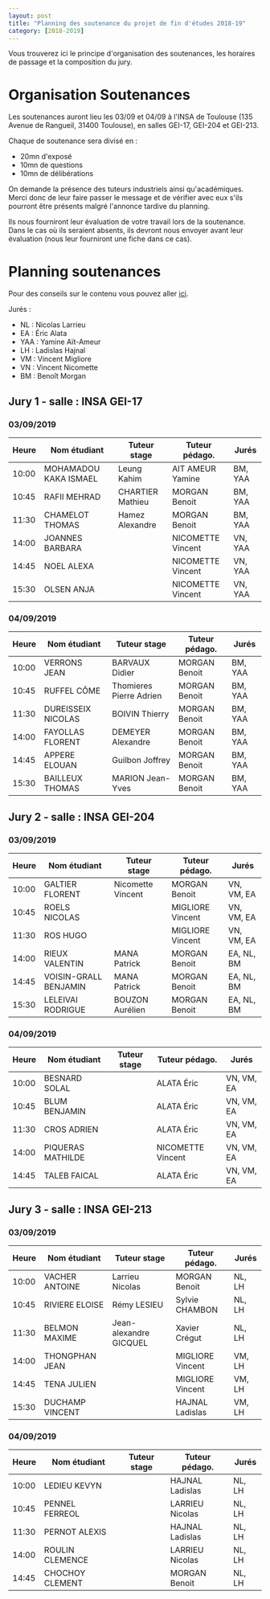 ```yaml
---
layout: post
title: "Planning des soutenance du projet de fin d'études 2018-19"
category: [2018-2019]
---
```


Vous trouverez ici le principe d'organisation des soutenances, les horaires de
passage et la composition du jury.

# Organisation Soutenances 

Les soutenances auront lieu les 03/09 et 04/09 à l'INSA de Toulouse (135
Avenue de Rangueil, 31400 Toulouse), en salles GEI-17, GEI-204 et GEI-213.

Chaque de soutenance sera divisé en :
  * 20mn d'exposé
  * 10mn de questions
  * 10mn de délibérations

On demande la présence des tuteurs industriels ainsi qu'académiques.
Merci donc de leur faire passer le message et de vérifier avec eux
s'ils pourront être présents malgré l'annonce tardive du planning.

Ils nous fourniront leur évaluation de votre travail lors de la soutenance.
Dans le cas où ils seraient absents, ils devront nous envoyer avant leur
évaluation (nous leur fourniront une fiche dans ce cas).

# Planning soutenances

Pour des conseils sur le contenu vous pouvez aller [ici](https://tls-sec.github.io/procedures/2017/05/29/modalites-pfe.html).

Jurés :
  * NL : Nicolas Larrieu
  * EA : Éric Alata
  * YAA : Yamine Aït-Ameur
  * LH : Ladislas Hajnal
  * VM : Vincent Migliore
  * VN : Vincent Nicomette
  * BM : Benoît Morgan


## Jury 1 - salle : INSA GEI-17

### 03/09/2019

|Heure|Nom étudiant         |Tuteur stage    |Tuteur pédago.  |Jurés  |
|-----|---------------------|----------------|----------------|-------|
|10:00|MOHAMADOU KAKA ISMAEL|Leung Kahim|AIT AMEUR Yamine|BM, YAA|
|10:45|RAFII MEHRAD|CHARTIER Mathieu|MORGAN Benoit|BM, YAA|
|11:30|CHAMELOT THOMAS|Hamez Alexandre |MORGAN Benoit|BM, YAA|
|14:00|JOANNES BARBARA||NICOMETTE Vincent|VN, YAA|
|14:45|NOEL ALEXA||NICOMETTE Vincent|VN, YAA|
|15:30|OLSEN ANJA||NICOMETTE Vincent|VN, YAA|

### 04/09/2019

|Heure|Nom étudiant         |Tuteur stage    |Tuteur pédago.  |Jurés  |
|-----|---------------------|----------------|----------------|-------|
|10:00|VERRONS JEAN|BARVAUX Didier|MORGAN Benoit|BM, YAA|
|10:45|RUFFEL CÔME|Thomieres  Pierre Adrien|MORGAN Benoit|BM, YAA|
|11:30|DUREISSEIX NICOLAS|BOIVIN Thierry|MORGAN Benoit|BM, YAA|
|14:00|FAYOLLAS FLORENT|DEMEYER Alexandre|MORGAN Benoit|BM, YAA|
|14:45|APPERE ELOUAN|Guilbon Joffrey|MORGAN Benoit|BM, YAA|
|15:30|BAILLEUX THOMAS|MARION Jean-Yves|MORGAN Benoit|BM, YAA|

## Jury 2 - salle : INSA GEI-204

### 03/09/2019

|Heure|Nom étudiant         |Tuteur stage    |Tuteur pédago.  |Jurés  |
|-----|---------------------|----------------|----------------|-------|
|10:00|GALTIER FLORENT|Nicomette Vincent|MORGAN Benoit|VN, VM, EA
|10:45|ROELS NICOLAS||MIGLIORE Vincent|VN, VM, EA|
|11:30|ROS HUGO||MIGLIORE Vincent|VN, VM, EA|
|14:00|RIEUX VALENTIN|MANA Patrick|MORGAN Benoit|EA, NL, BM|
|14:45|VOISIN-GRALL BENJAMIN|MANA Patrick|MORGAN Benoit|EA, NL, BM|
|15:30|LELEIVAI RODRIGUE|BOUZON Aurélien|MORGAN Benoit|EA, NL, BM|

### 04/09/2019

|Heure|Nom étudiant         |Tuteur stage    |Tuteur pédago.  |Jurés  |
|-----|---------------------|----------------|----------------|-------|
|10:00|BESNARD SOLAL||ALATA Éric|VN, VM, EA|
|10:45|BLUM BENJAMIN||ALATA Éric|VN, VM, EA|
|11:30|CROS ADRIEN||ALATA Éric|VN, VM, EA|
|14:00|PIQUERAS MATHILDE||NICOMETTE Vincent|VN, VM, EA|
|14:45|TALEB FAICAL||ALATA Éric|VN, VM, EA

## Jury 3 - salle : INSA GEI-213

### 03/09/2019

|Heure|Nom étudiant         |Tuteur stage    |Tuteur pédago.  |Jurés  |
|-----|---------------------|----------------|----------------|-------|
|10:00|VACHER ANTOINE|Larrieu Nicolas|MORGAN Benoit|NL, LH|
|10:45|RIVIERE ELOISE|Rémy LESIEU|Sylvie CHAMBON|NL, LH|
|11:30|BELMON MAXIME|Jean-alexandre GICQUEL|Xavier Crégut|NL, LH|
|14:00|THONGPHAN JEAN||MIGLIORE Vincent|VM, LH|
|14:45|TENA JULIEN||MIGLIORE Vincent|VM, LH|
|15:30|DUCHAMP VINCENT||HAJNAL Ladislas|VM, LH|

### 04/09/2019
					
|Heure|Nom étudiant         |Tuteur stage    |Tuteur pédago.  |Jurés  |
|-----|---------------------|----------------|----------------|-------|
|10:00|LEDIEU KEVYN||HAJNAL Ladislas|NL, LH|
|10:45|PENNEL FERREOL||LARRIEU Nicolas|NL, LH|
|11:30|PERNOT ALEXIS||HAJNAL Ladislas|NL, LH|
|14:00|ROULIN CLEMENCE||LARRIEU Nicolas|NL, LH|
|14:45|CHOCHOY CLEMENT||MORGAN Benoit|NL, LH|
